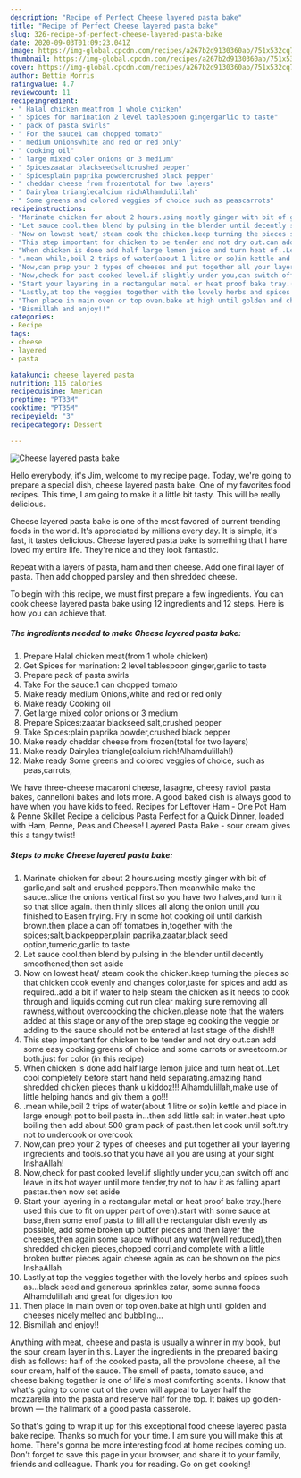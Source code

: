 ```yaml
---
description: "Recipe of Perfect Cheese layered pasta bake"
title: "Recipe of Perfect Cheese layered pasta bake"
slug: 326-recipe-of-perfect-cheese-layered-pasta-bake
date: 2020-09-03T01:09:23.041Z
image: https://img-global.cpcdn.com/recipes/a267b2d9130360ab/751x532cq70/cheese-layered-pasta-bake-recipe-main-photo.jpg
thumbnail: https://img-global.cpcdn.com/recipes/a267b2d9130360ab/751x532cq70/cheese-layered-pasta-bake-recipe-main-photo.jpg
cover: https://img-global.cpcdn.com/recipes/a267b2d9130360ab/751x532cq70/cheese-layered-pasta-bake-recipe-main-photo.jpg
author: Bettie Morris
ratingvalue: 4.7
reviewcount: 11
recipeingredient:
- " Halal chicken meatfrom 1 whole chicken"
- " Spices for marination 2 level tablespoon gingergarlic to taste"
- " pack of pasta swirls"
- " For the sauce1 can chopped tomato"
- " medium Onionswhite and red or red only"
- " Cooking oil"
- " large mixed color onions or 3 medium"
- " Spiceszaatar blackseedsaltcrushed pepper"
- " Spicesplain paprika powdercrushed black pepper"
- " cheddar cheese from frozentotal for two layers"
- " Dairylea trianglecalcium richAlhamdulillah"
- " Some greens and colored veggies of choice such as peascarrots"
recipeinstructions:
- "Marinate chicken for about 2 hours.using mostly ginger with bit of garlic,and salt and crushed peppers.Then meanwhile make the sauce..slice the onions vertical first so you have two halves,and turn it so that slice again. then thinly slices all along the onion until you finished,to Easen frying. Fry in some hot cooking oil until darkish brown.then place a can off tomatoes in,together with the spices;salt,blackpepper,plain paprika,zaatar,black seed option,tumeric,garlic to taste"
- "Let sauce cool.then blend by pulsing in the blender until decently smoothened,then set aside"
- "Now on lowest heat/ steam cook the chicken.keep turning the pieces so that chicken cook evenly and changes color,taste for spices and add as required..add a bit if water to help steam the chicken as it needs to cook through and liquids coming out run clear making sure removing all rawness,without overcoocking the chicken.please note that the waters added at this stage or any of the prep stage eg cooking the veggie or adding to the sauce should not be entered at last stage of the dish!!!"
- "This step important for chicken to be tender and not dry out.can add some easy cooking greens of choice and some carrots or sweetcorn.or both.just for color (in this recipe)"
- "When chicken is done add half large lemon juice and turn heat of..Let cool completely before start hand held separating.amazing hand shredded chicken pieces thank u kiddoz!!! Alhamdulillah,make use of little helping hands and giv them a go!!!"
- ".mean while,boil 2 trips of water(about 1 litre or so)in kettle and place in large enough pot to boil pasta in...then add little salt in water..heat upto boiling then add about 500 gram pack of past.then let cook until soft.try not to undercook or overcook"
- "Now,can prep your 2 types of cheeses and put together all your layering ingredients and tools.so that you have all you are using at your sight InshaAllah!"
- "Now,check for past cooked level.if slightly under you,can switch off and leave in its hot wayer until more tender,try not to hav it as falling apart pastas.then now set aside"
- "Start your layering in a rectangular metal or heat proof bake tray.(here used this due to fit on upper part of oven).start with some sauce at base,then some enof pasta to fill all the rectangular dish evenly as possible, add some broken up butter pieces and then layer the cheeses,then again some sauce without any water(well reduced),then shredded chicken pieces,chopped corri,and complete with a little broken butter pieces again cheese again as can be shown on the pics InshaAllah"
- "Lastly,at top the veggies together with the lovely herbs and spices such as...black seed and generous sprinkles zatar, some sunna foods Alhamdulillah and great for digestion too"
- "Then place in main oven or top oven.bake at high until golden and cheeses nicely melted and bubbling..."
- "Bismillah and enjoy!!"
categories:
- Recipe
tags:
- cheese
- layered
- pasta

katakunci: cheese layered pasta 
nutrition: 116 calories
recipecuisine: American
preptime: "PT33M"
cooktime: "PT35M"
recipeyield: "3"
recipecategory: Dessert

---
```



![Cheese layered pasta bake](https://img-global.cpcdn.com/recipes/a267b2d9130360ab/751x532cq70/cheese-layered-pasta-bake-recipe-main-photo.jpg)

Hello everybody, it's Jim, welcome to my recipe page. Today, we're going to prepare a special dish, cheese layered pasta bake. One of my favorites food recipes. This time, I am going to make it a little bit tasty. This will be really delicious.

Cheese layered pasta bake is one of the most favored of current trending foods in the world. It's appreciated by millions every day. It is simple, it's fast, it tastes delicious. Cheese layered pasta bake is something that I have loved my entire life. They're nice and they look fantastic.

Repeat with a layers of pasta, ham and then cheese. Add one final layer of pasta. Then add chopped parsley and then shredded cheese.


To begin with this recipe, we must first prepare a few ingredients. You can cook cheese layered pasta bake using 12 ingredients and 12 steps. Here is how you can achieve that.

<!--inarticleads1-->

##### The ingredients needed to make Cheese layered pasta bake:

1. Prepare  Halal chicken meat(from 1 whole chicken)
1. Get  Spices for marination: 2 level tablespoon ginger,garlic to taste
1. Prepare  pack of pasta swirls
1. Take  For the sauce:1 can chopped tomato
1. Make ready  medium Onions,white and red or red only
1. Make ready  Cooking oil
1. Get  large mixed color onions or 3 medium
1. Prepare  Spices:zaatar blackseed,salt,crushed pepper
1. Take  Spices:plain paprika powder,crushed black pepper
1. Make ready  cheddar cheese from frozen(total for two layers)
1. Make ready  Dairylea triangle(calcium rich!Alhamdulillah!)
1. Make ready  Some greens and colored veggies of choice, such as peas,carrots,


We have three-cheese macaroni cheese, lasagne, cheesy ravioli pasta bakes, cannelloni bakes and lots more. A good baked dish is always good to have when you have kids to feed. Recipes for Leftover Ham - One Pot Ham &amp; Penne Skillet Recipe a delicious Pasta Perfect for a Quick Dinner, loaded with Ham, Penne, Peas and Cheese! Layered Pasta Bake - sour cream gives this a tangy twist! 

<!--inarticleads2-->

##### Steps to make Cheese layered pasta bake:

1. Marinate chicken for about 2 hours.using mostly ginger with bit of garlic,and salt and crushed peppers.Then meanwhile make the sauce..slice the onions vertical first so you have two halves,and turn it so that slice again. then thinly slices all along the onion until you finished,to Easen frying. Fry in some hot cooking oil until darkish brown.then place a can off tomatoes in,together with the spices;salt,blackpepper,plain paprika,zaatar,black seed option,tumeric,garlic to taste
1. Let sauce cool.then blend by pulsing in the blender until decently smoothened,then set aside
1. Now on lowest heat/ steam cook the chicken.keep turning the pieces so that chicken cook evenly and changes color,taste for spices and add as required..add a bit if water to help steam the chicken as it needs to cook through and liquids coming out run clear making sure removing all rawness,without overcoocking the chicken.please note that the waters added at this stage or any of the prep stage eg cooking the veggie or adding to the sauce should not be entered at last stage of the dish!!!
1. This step important for chicken to be tender and not dry out.can add some easy cooking greens of choice and some carrots or sweetcorn.or both.just for color (in this recipe)
1. When chicken is done add half large lemon juice and turn heat of..Let cool completely before start hand held separating.amazing hand shredded chicken pieces thank u kiddoz!!! Alhamdulillah,make use of little helping hands and giv them a go!!!
1. .mean while,boil 2 trips of water(about 1 litre or so)in kettle and place in large enough pot to boil pasta in...then add little salt in water..heat upto boiling then add about 500 gram pack of past.then let cook until soft.try not to undercook or overcook
1. Now,can prep your 2 types of cheeses and put together all your layering ingredients and tools.so that you have all you are using at your sight InshaAllah!
1. Now,check for past cooked level.if slightly under you,can switch off and leave in its hot wayer until more tender,try not to hav it as falling apart pastas.then now set aside
1. Start your layering in a rectangular metal or heat proof bake tray.(here used this due to fit on upper part of oven).start with some sauce at base,then some enof pasta to fill all the rectangular dish evenly as possible, add some broken up butter pieces and then layer the cheeses,then again some sauce without any water(well reduced),then shredded chicken pieces,chopped corri,and complete with a little broken butter pieces again cheese again as can be shown on the pics InshaAllah
1. Lastly,at top the veggies together with the lovely herbs and spices such as...black seed and generous sprinkles zatar, some sunna foods Alhamdulillah and great for digestion too
1. Then place in main oven or top oven.bake at high until golden and cheeses nicely melted and bubbling...
1. Bismillah and enjoy!!


Anything with meat, cheese and pasta is usually a winner in my book, but the sour cream layer in this. Layer the ingredients in the prepared baking dish as follows: half of the cooked pasta, all the provolone cheese, all the sour cream, half of the sauce. The smell of pasta, tomato sauce, and cheese baking together is one of life&#39;s most comforting scents. I know that what&#39;s going to come out of the oven will appeal to Layer half the mozzarella into the pasta and reserve half for the top. It bakes up golden-brown — the hallmark of a good pasta casserole. 

So that's going to wrap it up for this exceptional food cheese layered pasta bake recipe. Thanks so much for your time. I am sure you will make this at home. There's gonna be more interesting food at home recipes coming up. Don't forget to save this page in your browser, and share it to your family, friends and colleague. Thank you for reading. Go on get cooking!
